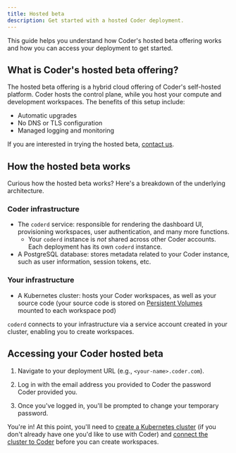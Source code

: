 ```yaml
---
title: Hosted beta
description: Get started with a hosted Coder deployment.
---
```


This guide helps you understand how Coder's hosted beta offering works and how
you can access your deployment to get started.

## What is Coder's hosted beta offering?

The hosted beta offering is a hybrid cloud offering of Coder's self-hosted
platform. Coder hosts the control plane, while you host your compute and
development workspaces. The benefits of this setup include:

- Automatic upgrades
- No DNS or TLS configuration
- Managed logging and monitoring

If you are interested in trying the hosted beta,
[contact us](https://coder.com/contact?note=I%20would%20like%20to%20try%20the%20hosted%20offer.%0A%0ANumber%20of%20developers%3A%0A%0AUse%20case%3A).

## How the hosted beta works

Curious how the hosted beta works? Here's a breakdown of the underlying
architecture.

### Coder infrastructure

- The `coderd` service: responsible for rendering the dashboard UI, provisioning
  workspaces, user authentication, and many more functions.
  - Your `coderd` instance is _not_ shared across other Coder accounts. Each
    deployment has its own `coderd` instance.
- A PostgreSQL database: stores metadata related to your Coder instance, such as
  user information, session tokens, etc.

### Your infrastructure

- A Kubernetes cluster: hosts your Coder workspaces, as well as your source code
  (your source code is stored on
  [Persistent Volumes](https://kubernetes.io/docs/concepts/storage/persistent-volumes/)
  mounted to each workspace pod)

`coderd` connects to your infrastructure via a service account created in your
cluster, enabling you to create workspaces.

## Accessing your Coder hosted beta

1. Navigate to your deployment URL (e.g., `<your-name>.coder.com`).

1. Log in with the email address you provided to Coder the password Coder
   provided you.

1. Once you've logged in, you'll be prompted to change your temporary password.

You're in! At this point, you'll need to
[create a Kubernetes cluster](../../setup/kubernetes/index.md) (if you don't
already have one you'd like to use with Coder) and
[connect the cluster to Coder](../../admin/workspace-providers/deployment.md)
before you can create workspaces.
